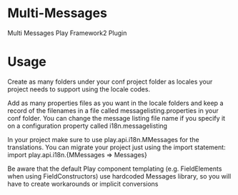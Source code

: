 Multi-Messages
==============

Multi Messages Play Framework2 Plugin


Usage
=====

Create as many folders under your conf project folder as locales your project needs to support using the locale codes.

Add as many properties files as you want in the locale folders and keep a record of the filenames in a file called messagelisting.properties in your conf folder. You can change the message listing file name if you specify it on a configuration property called i18n.messagelisting

In your project make sure to use play.api.i18n.MMessages for the translations. You can migrate your project just using the import statement:
import play.api.i18n.{MMessages => Messages}



Be aware that the default Play component templating (e.g. FieldElements when using FieldConstructors) use hardcoded Messages library, so you will have to create workarounds or implicit conversions
